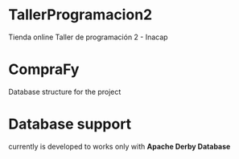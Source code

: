 # TallerProgramacion2
Tienda online Taller de programación 2 - Inacap

# CompraFy
Database structure for the project


# Database support

currently is developed to works only with **Apache Derby Database**
